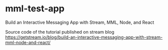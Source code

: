 # mml-test-app
Build an Interactive Messaging App with Stream, MML, Node, and React

Source code of the tutorial published on stream blog
https://getstream.io/blog/build-an-interactive-messaging-app-with-stream-mml-node-and-react/
